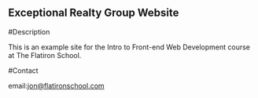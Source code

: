 Exceptional Realty Group Website
---

#Description

This is an example site for the Intro to Front-end Web Development course at The Flatiron School.

#Contact

email:jon@flatironschool.com